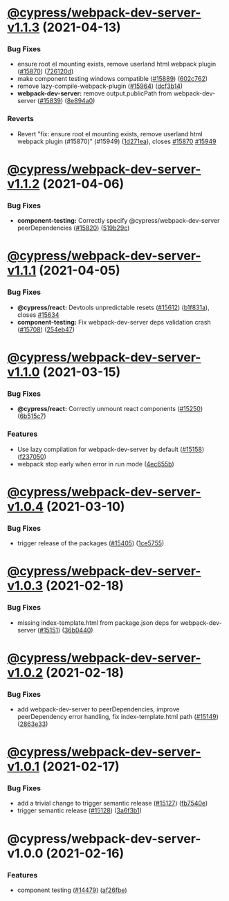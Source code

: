 # [@cypress/webpack-dev-server-v1.1.3](https://github.com/cypress-io/cypress/compare/@cypress/webpack-dev-server-v1.1.2...@cypress/webpack-dev-server-v1.1.3) (2021-04-13)


### Bug Fixes

* ensure root el mounting exists, remove userland html webpack plugin ([#15870](https://github.com/cypress-io/cypress/issues/15870)) ([726120d](https://github.com/cypress-io/cypress/commit/726120da183cb6d89c83181761d21f09844a9fc2))
* make component testing windows compatible ([#15889](https://github.com/cypress-io/cypress/issues/15889)) ([602c762](https://github.com/cypress-io/cypress/commit/602c762cfd707ae497273ac38206d7f9d8545439))
* remove lazy-compile-webpack-plugin ([#15964](https://github.com/cypress-io/cypress/issues/15964)) ([dcf3b14](https://github.com/cypress-io/cypress/commit/dcf3b14f3668cba8e19cf4eecd80db0c726f4248))
* **webpack-dev-server:** remove output.publicPath from webpack-dev-server ([#15839](https://github.com/cypress-io/cypress/issues/15839)) ([8e894a0](https://github.com/cypress-io/cypress/commit/8e894a0fdb899be8dd8993319c9297ea73c10321))


### Reverts

* Revert "fix: ensure root el mounting exists, remove userland html webpack plugin (#15870)" (#15949) ([1d271ea](https://github.com/cypress-io/cypress/commit/1d271ea209c9d5116d61ed9b147a75eda6a61210)), closes [#15870](https://github.com/cypress-io/cypress/issues/15870) [#15949](https://github.com/cypress-io/cypress/issues/15949)

# [@cypress/webpack-dev-server-v1.1.2](https://github.com/cypress-io/cypress/compare/@cypress/webpack-dev-server-v1.1.1...@cypress/webpack-dev-server-v1.1.2) (2021-04-06)


### Bug Fixes

* **component-testing:** Correctly specify @cypress/webpack-dev-server peerDependencies ([#15820](https://github.com/cypress-io/cypress/issues/15820)) ([519b29c](https://github.com/cypress-io/cypress/commit/519b29cb897af59b84dc2f35752f785985348f2d))

# [@cypress/webpack-dev-server-v1.1.1](https://github.com/cypress-io/cypress/compare/@cypress/webpack-dev-server-v1.1.0...@cypress/webpack-dev-server-v1.1.1) (2021-04-05)


### Bug Fixes

* **@cypress/react:** Devtools unpredictable resets ([#15612](https://github.com/cypress-io/cypress/issues/15612)) ([b1f831a](https://github.com/cypress-io/cypress/commit/b1f831a86a8bcc6646067bc8a9e67871026ff575)), closes [#15634](https://github.com/cypress-io/cypress/issues/15634)
* **component-testing:** Fix webpack-dev-server deps validation crash ([#15708](https://github.com/cypress-io/cypress/issues/15708)) ([254eb47](https://github.com/cypress-io/cypress/commit/254eb47d91c75a9f56162e7493ab83e5be169935))

# [@cypress/webpack-dev-server-v1.1.0](https://github.com/cypress-io/cypress/compare/@cypress/webpack-dev-server-v1.0.4...@cypress/webpack-dev-server-v1.1.0) (2021-03-15)


### Bug Fixes

* **@cypress/react:** Correctly unmount react components ([#15250](https://github.com/cypress-io/cypress/issues/15250)) ([6b515c7](https://github.com/cypress-io/cypress/commit/6b515c777ca2fa599f21dc47d181fd28a7eb6db0))


### Features

* Use lazy compilation for webpack-dev-server by default  ([#15158](https://github.com/cypress-io/cypress/issues/15158)) ([f237050](https://github.com/cypress-io/cypress/commit/f237050fdb49e4e59c07a70bb178d88d0e7387a8))
* webpack stop early when error in run mode ([4ec655b](https://github.com/cypress-io/cypress/commit/4ec655b784ff5f961f1d7ce371c5953d9116c576))

# [@cypress/webpack-dev-server-v1.0.4](https://github.com/cypress-io/cypress/compare/@cypress/webpack-dev-server-v1.0.3...@cypress/webpack-dev-server-v1.0.4) (2021-03-10)


### Bug Fixes

* trigger release of the packages ([#15405](https://github.com/cypress-io/cypress/issues/15405)) ([1ce5755](https://github.com/cypress-io/cypress/commit/1ce57554e260850472cf753de68858f47b3f7b3d))

# [@cypress/webpack-dev-server-v1.0.3](https://github.com/cypress-io/cypress/compare/@cypress/webpack-dev-server-v1.0.2...@cypress/webpack-dev-server-v1.0.3) (2021-02-18)


### Bug Fixes

* missing index-template.html from package.json deps for webpack-dev-server ([#15151](https://github.com/cypress-io/cypress/issues/15151)) ([36b0440](https://github.com/cypress-io/cypress/commit/36b0440b663c6a0075d23d8d23ae14d47de297c8))

# [@cypress/webpack-dev-server-v1.0.2](https://github.com/cypress-io/cypress/compare/@cypress/webpack-dev-server-v1.0.1...@cypress/webpack-dev-server-v1.0.2) (2021-02-18)


### Bug Fixes

* add webpack-dev-server to peerDependencies, improve peerDependency error handling, fix index-template.html path ([#15149](https://github.com/cypress-io/cypress/issues/15149)) ([2863e33](https://github.com/cypress-io/cypress/commit/2863e338920362cbb1ecf20c2fab28fbd3a52c33))

# [@cypress/webpack-dev-server-v1.0.1](https://github.com/cypress-io/cypress/compare/@cypress/webpack-dev-server-v1.0.0...@cypress/webpack-dev-server-v1.0.1) (2021-02-17)


### Bug Fixes

* add a trivial change to trigger semantic release ([#15127](https://github.com/cypress-io/cypress/issues/15127)) ([fb7540e](https://github.com/cypress-io/cypress/commit/fb7540e99d56e0cff89aaf2fe76065b9815bdbec))
* trigger semantic release ([#15128](https://github.com/cypress-io/cypress/issues/15128)) ([3a6f3b1](https://github.com/cypress-io/cypress/commit/3a6f3b1928277f7086062b1107f424e5a0247e00))

# @cypress/webpack-dev-server-v1.0.0 (2021-02-16)


### Features

* component testing ([#14479](https://github.com/cypress-io/cypress/issues/14479)) ([af26fbe](https://github.com/cypress-io/cypress/commit/af26fbebe6bc609132013a0493a116cc78bb1bd4))
